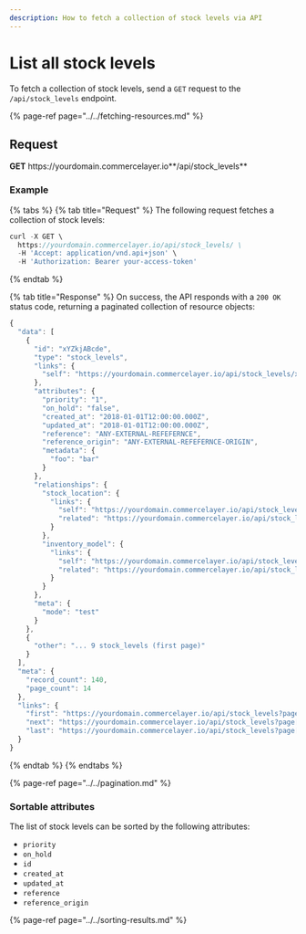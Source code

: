 ```yaml
---
description: How to fetch a collection of stock levels via API
---
```


# List all stock levels

To fetch a collection of stock levels, send a `GET` request to the `/api/stock_levels` endpoint.

{% page-ref page="../../fetching-resources.md" %}

## Request

**GET** https://<i></i>yourdomain.commercelayer.io**/api/stock_levels**

### **Example**

{% tabs %}
{% tab title="Request" %}
The following request fetches a collection of stock levels:

```javascript
curl -X GET \
  https://yourdomain.commercelayer.io/api/stock_levels/ \
  -H 'Accept: application/vnd.api+json' \
  -H 'Authorization: Bearer your-access-token'
```
{% endtab %}

{% tab title="Response" %}
On success, the API responds with a `200 OK` status code, returning a paginated collection of resource objects:

```javascript
{
  "data": [
    {
      "id": "xYZkjABcde",
      "type": "stock_levels",
      "links": {
        "self": "https://yourdomain.commercelayer.io/api/stock_levels/xYZkjABcde"
      },
      "attributes": {
        "priority": "1",
        "on_hold": "false",
        "created_at": "2018-01-01T12:00:00.000Z",
        "updated_at": "2018-01-01T12:00:00.000Z",
        "reference": "ANY-EXTERNAL-REFEFERNCE",
        "reference_origin": "ANY-EXTERNAL-REFEFERNCE-ORIGIN",
        "metadata": {
          "foo": "bar"
        }
      },
      "relationships": {
        "stock_location": {
          "links": {
            "self": "https://yourdomain.commercelayer.io/api/stock_levels/xYZkjABcde/relationships/stock_location",
            "related": "https://yourdomain.commercelayer.io/api/stock_levels/xYZkjABcde/stock_location"
          }
        },
        "inventory_model": {
          "links": {
            "self": "https://yourdomain.commercelayer.io/api/stock_levels/xYZkjABcde/relationships/inventory_model",
            "related": "https://yourdomain.commercelayer.io/api/stock_levels/xYZkjABcde/inventory_model"
          }
        }
      },
      "meta": {
        "mode": "test"
      }
    },
    {
      "other": "... 9 stock_levels (first page)"
    }
  ],
  "meta": {
    "record_count": 140,
    "page_count": 14
  },
  "links": {
    "first": "https://yourdomain.commercelayer.io/api/stock_levels?page[number]=1&page[size]=10",
    "next": "https://yourdomain.commercelayer.io/api/stock_levels?page[number]=2&page[size]=10",
    "last": "https://yourdomain.commercelayer.io/api/stock_levels?page[number]=14&page[size]=10"
  }
}
```
{% endtab %}
{% endtabs %}

{% page-ref page="../../pagination.md" %}

### Sortable attributes

The list of stock levels can be sorted by the following attributes:

* `priority`
* `on_hold`
* `id`
* `created_at`
* `updated_at`
* `reference`
* `reference_origin`

{% page-ref page="../../sorting-results.md" %}

